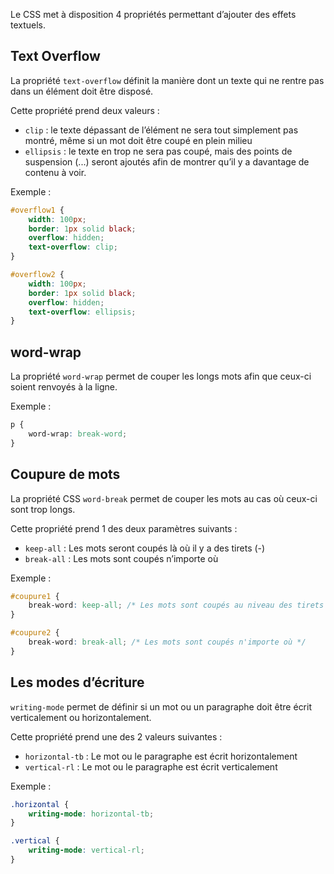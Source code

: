 Le CSS met à disposition 4 propriétés permettant d’ajouter des effets textuels. 

## Text Overflow

La propriété ```text-overflow``` définit la manière dont un texte qui ne rentre pas dans un élément doit être disposé. 

Cette propriété prend deux valeurs :

- ```clip``` : le texte dépassant de l’élément ne sera tout simplement pas montré, même si un mot doit être coupé en plein milieu
- ```ellipsis``` : le texte en trop ne sera pas coupé, mais des points de suspension (...) seront ajoutés afin de montrer qu’il y a davantage de contenu à voir.

Exemple :

```css
#overflow1 {
    width: 100px;
    border: 1px solid black;
    overflow: hidden;
    text-overflow: clip;
}

#overflow2 {
    width: 100px;
    border: 1px solid black;
    overflow: hidden;
    text-overflow: ellipsis;
}
```

## word-wrap

La propriété ```word-wrap``` permet de couper les longs mots afin que ceux-ci soient renvoyés à la ligne. 

Exemple :

```css
p {
	word-wrap: break-word;
}
```

## Coupure de mots

La propriété CSS ```word-break``` permet de couper les mots au cas où ceux-ci sont trop longs.

Cette propriété prend 1 des deux paramètres suivants :

- ```keep-all``` : Les mots seront coupés là où il y a des tirets (-)
- ```break-all``` : Les mots sont coupés n’importe où

Exemple :

```css
#coupure1 {
	break-word: keep-all; /* Les mots sont coupés au niveau des tirets */
}

#coupure2 {
	break-word: break-all; /* Les mots sont coupés n'importe où */
}
```

## Les modes d’écriture

```writing-mode``` permet de définir si un mot ou un paragraphe doit être écrit verticalement ou horizontalement.

Cette propriété prend une des 2 valeurs suivantes :

- ```horizontal-tb``` :  Le mot ou le paragraphe est écrit horizontalement
- ```vertical-rl``` : Le mot ou le paragraphe est écrit verticalement

Exemple :

```css
.horizontal {
	writing-mode: horizontal-tb;
}

.vertical {
	writing-mode: vertical-rl;
}
```